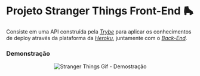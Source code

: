 # Projeto Stranger Things Front-End 🛼

Consiste em uma API construída pela _[Trybe](https://www.betrybe.com)_ para aplicar os conhecimentos de deploy através da plataforma da _[Heroku](https://www.heroku.com/)_, juntamente com o _[Back-End](https://github.com/guilherme-ac-fernandes/stranger-things-backend)_. 

### Demonstração

<p align="center">
  <img src="https://github.com/guilherme-ac-fernandes/stranger-things-frontend/blob/main/stranger-things.gif" alt="Stranger Things Gif - Demostração"/>
</p>
